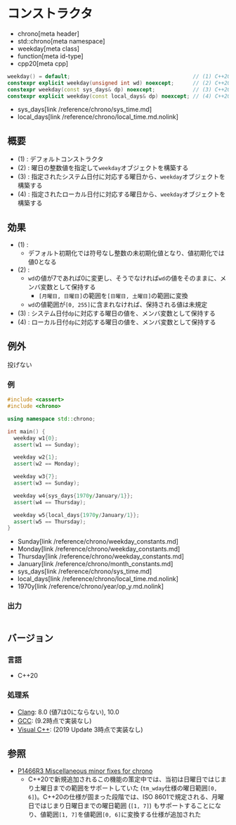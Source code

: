 # コンストラクタ
* chrono[meta header]
* std::chrono[meta namespace]
* weekday[meta class]
* function[meta id-type]
* cpp20[meta cpp]

```cpp
weekday() = default;                                       // (1) C++20
constexpr explicit weekday(unsigned int wd) noexcept;      // (2) C++20
constexpr weekday(const sys_days& dp) noexcept;            // (3) C++20
constexpr explicit weekday(const local_days& dp) noexcept; // (4) C++20
```
* sys_days[link /reference/chrono/sys_time.md]
* local_days[link /reference/chrono/local_time.md.nolink]

## 概要
- (1) : デフォルトコンストラクタ
- (2) : 曜日の整数値を指定して`weekday`オブジェクトを構築する
- (3) : 指定されたシステム日付に対応する曜日から、`weekday`オブジェクトを構築する
- (4) : 指定されたローカル日付に対応する曜日から、`weekday`オブジェクトを構築する


## 効果
- (1) :
    - デフォルト初期化では符号なし整数の未初期化値となり、値初期化では値0となる
- (2) :
    - `wd`の値が7であれば0に変更し、そうでなければ`wd`の値をそのままに、メンバ変数として保持する
        - `[月曜日, 日曜日]`の範囲を`[日曜日, 土曜日]`の範囲に変換
    - `wd`の値範囲が`[0, 255]`に含まれなければ、保持される値は未規定
- (3) : システム日付`dp`に対応する曜日の値を、メンバ変数として保持する
- (4) : ローカル日付`dp`に対応する曜日の値を、メンバ変数として保持する


## 例外
投げない


### 例
```cpp example
#include <cassert>
#include <chrono>

using namespace std::chrono;

int main() {
  weekday w1{0};
  assert(w1 == Sunday);

  weekday w2{1};
  assert(w2 == Monday);

  weekday w3{7};
  assert(w3 == Sunday);

  weekday w4{sys_days{1970y/January/1}};
  assert(w4 == Thursday);

  weekday w5{local_days{1970y/January/1}};
  assert(w5 == Thursday);
}
```
* Sunday[link /reference/chrono/weekday_constants.md]
* Monday[link /reference/chrono/weekday_constants.md]
* Thursday[link /reference/chrono/weekday_constants.md]
* January[link /reference/chrono/month_constants.md]
* sys_days[link /reference/chrono/sys_time.md]
* local_days[link /reference/chrono/local_time.md.nolink]
* 1970y[link /reference/chrono/year/op_y.md.nolink]

### 出力
```
```

## バージョン
### 言語
- C++20

### 処理系
- [Clang](/implementation.md#clang): 8.0 (値7は0にならない), 10.0
- [GCC](/implementation.md#gcc): (9.2時点で実装なし)
- [Visual C++](/implementation.md#visual_cpp): (2019 Update 3時点で実装なし)


## 参照
- [P1466R3 Miscellaneous minor fixes for chrono](http://www.open-std.org/jtc1/sc22/wg21/docs/papers/2019/p1466r3.html)
    - C++20で新規追加されるこの機能の策定中では、当初は日曜日ではじまり土曜日までの範囲をサポートしていた (`tm_wday`仕様の曜日範囲`[0, 6]`)。C++20の仕様が固まった段階では、ISO 8601で規定される、月曜日ではじまり日曜日までの曜日範囲 (`[1, 7]`) もサポートすることになり、値範囲`[1, 7]`を値範囲`[0, 6]`に変換する仕様が追加された
